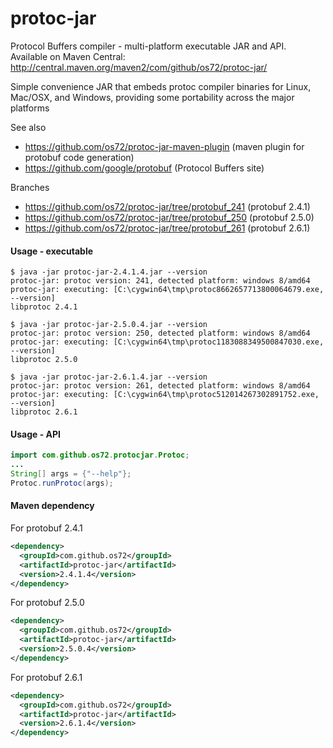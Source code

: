 protoc-jar
==========

Protocol Buffers compiler - multi-platform executable JAR and API.
Available on Maven Central: http://central.maven.org/maven2/com/github/os72/protoc-jar/

Simple convenience JAR that embeds protoc compiler binaries for Linux, Mac/OSX, and Windows, providing some portability across the major platforms

See also
* https://github.com/os72/protoc-jar-maven-plugin (maven plugin for protobuf code generation)
* https://github.com/google/protobuf (Protocol Buffers site)

Branches
* https://github.com/os72/protoc-jar/tree/protobuf_241 (protobuf 2.4.1)
* https://github.com/os72/protoc-jar/tree/protobuf_250 (protobuf 2.5.0)
* https://github.com/os72/protoc-jar/tree/protobuf_261 (protobuf 2.6.1)

#### Usage - executable
```
$ java -jar protoc-jar-2.4.1.4.jar --version
protoc-jar: protoc version: 241, detected platform: windows 8/amd64
protoc-jar: executing: [C:\cygwin64\tmp\protoc8662657713800064679.exe, --version]
libprotoc 2.4.1

$ java -jar protoc-jar-2.5.0.4.jar --version
protoc-jar: protoc version: 250, detected platform: windows 8/amd64
protoc-jar: executing: [C:\cygwin64\tmp\protoc1183088349500847030.exe, --version]
libprotoc 2.5.0

$ java -jar protoc-jar-2.6.1.4.jar --version
protoc-jar: protoc version: 261, detected platform: windows 8/amd64
protoc-jar: executing: [C:\cygwin64\tmp\protoc512014267302891752.exe, --version]
libprotoc 2.6.1
```

#### Usage - API
```java
import com.github.os72.protocjar.Protoc;
...
String[] args = {"--help"};
Protoc.runProtoc(args);
```

#### Maven dependency

For protobuf 2.4.1
```xml
<dependency>
  <groupId>com.github.os72</groupId>
  <artifactId>protoc-jar</artifactId>
  <version>2.4.1.4</version>
</dependency>
```

For protobuf 2.5.0
```xml
<dependency>
  <groupId>com.github.os72</groupId>
  <artifactId>protoc-jar</artifactId>
  <version>2.5.0.4</version>
</dependency>
```

For protobuf 2.6.1
```xml
<dependency>
  <groupId>com.github.os72</groupId>
  <artifactId>protoc-jar</artifactId>
  <version>2.6.1.4</version>
</dependency>
```
